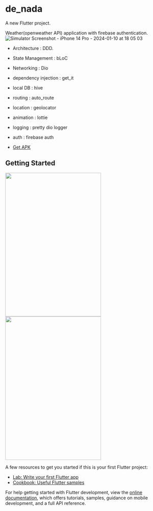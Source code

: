 # de_nada

A new Flutter project.

Weather(openweather API) application with firebase authentication.
![Simulator Screenshot - iPhone 14 Pro - 2024-01-10 at 18 05 03]()

- Architecture : DDD.
- State Management : bLoC
- Networking : Dio
- dependency injection : get_it
- local DB : hive
- routing : auto_route
- location : geolocator
- animation : lottie
- logging : pretty dio logger
- auth : firebase auth

- [Get APK](https://drive.google.com/drive/folders/1DuW9fZaS6Puh_gqWnyXzatEPFv0EiHcv?usp=drive_link)


## Getting Started

  

<img src="https://github.com/TusharKhari/weather-app-bloc/assets/88612651/99395499-f362-46f0-90f5-3932c8a9a2ff" width="300" height="450" />
<img src="https://github.com/TusharKhari/weather-app-bloc/assets/88612651/7ad8f448-e37a-4aef-9eea-3411a9eb9548" width="300" height="450" />

A few resources to get you started if this is your first Flutter project:

- [Lab: Write your first Flutter app](https://docs.flutter.dev/get-started/codelab)
- [Cookbook: Useful Flutter samples](https://docs.flutter.dev/cookbook)

For help getting started with Flutter development, view the
[online documentation](https://docs.flutter.dev/), which offers tutorials,
samples, guidance on mobile development, and a full API reference.
